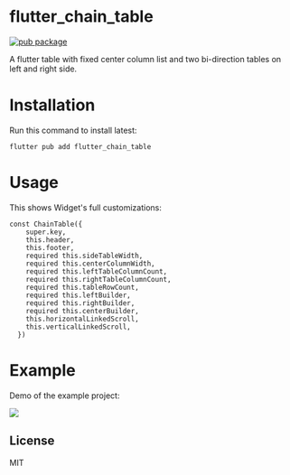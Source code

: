 # flutter_chain_table

[![pub package](https://img.shields.io/pub/v/flutter_chain_table.svg)](https://pub.dev/packages/flutter_chain_table)

A flutter table with fixed center column list and two bi-direction tables on left and right side.

# Installation

Run this command to install latest:

```flutter pub add flutter_chain_table```

# Usage

This shows Widget's full customizations:
```
const ChainTable({
    super.key,
    this.header,
    this.footer,
    required this.sideTableWidth,
    required this.centerColumnWidth,
    required this.leftTableColumnCount,
    required this.rightTableColumnCount,
    required this.tableRowCount,
    required this.leftBuilder,
    required this.rightBuilder,
    required this.centerBuilder,
    this.horizontalLinkedScroll,
    this.verticalLinkedScroll,
  })
```

# Example

Demo of the example project:

![](https://raw.githubusercontent.com/MayLau-CbL/flutter_chain_table/main/demo.gif)

## License

MIT